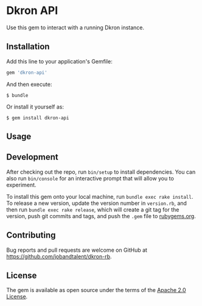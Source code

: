 # Dkron API

Use this gem to interact with a running Dkron instance.

## Installation

Add this line to your application's Gemfile:

```ruby
gem 'dkron-api'
```

And then execute:

    $ bundle

Or install it yourself as:

    $ gem install dkron-api

## Usage

## Development

After checking out the repo, run `bin/setup` to install dependencies. You can also run `bin/console` for an interactive prompt that will allow you to experiment.

To install this gem onto your local machine, run `bundle exec rake install`. To release a new version, update the version number in `version.rb`, and then run `bundle exec rake release`, which will create a git tag for the version, push git commits and tags, and push the `.gem` file to [rubygems.org](https://rubygems.org).

## Contributing

Bug reports and pull requests are welcome on GitHub at https://github.com/jobandtalent/dkron-rb.


## License

The gem is available as open source under the terms of the [Apache 2.0 License](https://opensource.org/licenses/Apache-2.0).

